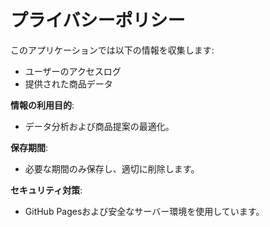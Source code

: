 # プライバシーポリシー
このアプリケーションでは以下の情報を収集します:
- ユーザーのアクセスログ
- 提供された商品データ

**情報の利用目的**:
- データ分析および商品提案の最適化。

**保存期間**:
- 必要な期間のみ保存し、適切に削除します。

**セキュリティ対策**:
- GitHub Pagesおよび安全なサーバー環境を使用しています。
